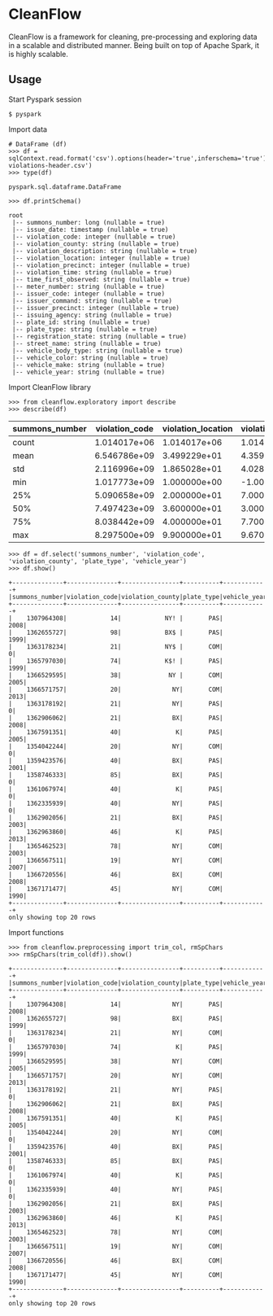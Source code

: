 # CleanFlow

CleanFlow is a framework for cleaning, pre-processing and exploring data in a scalable and distributed manner. Being built on top of Apache Spark, it is highly scalable.


## Usage

Start Pyspark session
```
$ pyspark
```
Import data
```
# DataFrame (df)
>>> df = sqlContext.read.format('csv').options(header='true',inferschema='true').load('parking-violations-header.csv')
>>> type(df)

pyspark.sql.dataframe.DataFrame

>>> df.printSchema()

root
 |-- summons_number: long (nullable = true)
 |-- issue_date: timestamp (nullable = true)
 |-- violation_code: integer (nullable = true)
 |-- violation_county: string (nullable = true)
 |-- violation_description: string (nullable = true)
 |-- violation_location: integer (nullable = true)
 |-- violation_precinct: integer (nullable = true)
 |-- violation_time: string (nullable = true)
 |-- time_first_observed: string (nullable = true)
 |-- meter_number: string (nullable = true)
 |-- issuer_code: integer (nullable = true)
 |-- issuer_command: string (nullable = true)
 |-- issuer_precinct: integer (nullable = true)
 |-- issuing_agency: string (nullable = true)
 |-- plate_id: string (nullable = true)
 |-- plate_type: string (nullable = true)
 |-- registration_state: string (nullable = true)
 |-- street_name: string (nullable = true)
 |-- vehicle_body_type: string (nullable = true)
 |-- vehicle_color: string (nullable = true)
 |-- vehicle_make: string (nullable = true)
 |-- vehicle_year: string (nullable = true)
 ```
 Import CleanFlow library
 ```
 >>> from cleanflow.exploratory import describe
 >>> describe(df)
```
| summons_number | violation_code | violation_location | violation_precinct | issuer_code | issuer_precinct | vehicle_year |
| --- | --- | --- | --- | --- | --- | --- |
| count | 1.014017e+06 | 1.014017e+06 | 1.014017e+06 | 1.014017e+06 | 1.014017e+06 | 1.014017e+06 | 1.014012e+06 |
| mean | 6.546786e+09 | 3.499229e+01 | 4.359312e+01 | 4.378075e+01 | 3.376824e+05 | 4.563472e+01 | 1.567131e+03 |
| std | 2.116996e+09 | 1.865028e+01 | 4.028745e+01 | 4.008113e+01 | 2.243409e+05 | 5.968456e+01 | 8.323606e+02 |
| min | 1.017773e+09 | 1.000000e+00 | -1.000000e+00 | 0.000000e+00 | 0.000000e+00 | 0.000000e+00 | 0.000000e+00 |
| 25% | 5.090658e+09 | 2.000000e+01 | 7.000000e+00 | 7.000000e+00 | 3.451280e+05 | 5.000000e+00 | 1.998000e+03 |
| 50% | 7.497423e+09 | 3.600000e+01 | 3.000000e+01 | 3.000000e+01 | 3.573230e+05 | 2.400000e+01 | 2.007000e+03 |
| 75% | 8.038442e+09 | 4.000000e+01 | 7.700000e+01 | 7.700000e+01 | 3.621810e+05 | 7.700000e+01 | 2.013000e+03 |
| max | 8.297500e+09 | 9.900000e+01 | 9.670000e+02 | 9.670000e+02 | 9.998430e+05 | 9.920000e+02 | 2.069000e+03 |

```
>>> df = df.select('summons_number', 'violation_code', 'violation_county', 'plate_type', 'vehicle_year')
>>> df.show()

+--------------+--------------+----------------+----------+------------+
|summons_number|violation_code|violation_county|plate_type|vehicle_year|
+--------------+--------------+----------------+----------+------------+
|    1307964308|            14|            NY! |       PAS|        2008|
|    1362655727|            98|            BX$ |       PAS|        1999|
|    1363178234|            21|            NY$ |       COM|           0|
|    1365797030|            74|            K$! |       PAS|        1999|
|    1366529595|            38|             NY |       COM|        2005|
|    1366571757|            20|              NY|       COM|        2013|
|    1363178192|            21|              NY|       PAS|           0|
|    1362906062|            21|              BX|       PAS|        2008|
|    1367591351|            40|               K|       PAS|        2005|
|    1354042244|            20|              NY|       COM|           0|
|    1359423576|            40|              BX|       PAS|        2001|
|    1358746333|            85|              BX|       PAS|           0|
|    1361067974|            40|               K|       PAS|           0|
|    1362335939|            40|              NY|       PAS|           0|
|    1362902056|            21|              BX|       PAS|        2003|
|    1362963860|            46|               K|       PAS|        2013|
|    1365462523|            78|              NY|       COM|        2003|
|    1366567511|            19|              NY|       COM|        2007|
|    1366720556|            46|              BX|       COM|        2008|
|    1367171477|            45|              NY|       COM|        1990|
+--------------+--------------+----------------+----------+------------+
only showing top 20 rows
```

Import functions

```
>>> from cleanflow.preprocessing import trim_col, rmSpChars
>>> rmSpChars(trim_col(df)).show()

+--------------+--------------+----------------+----------+------------+
|summons_number|violation_code|violation_county|plate_type|vehicle_year|
+--------------+--------------+----------------+----------+------------+
|    1307964308|            14|              NY|       PAS|        2008|
|    1362655727|            98|              BX|       PAS|        1999|
|    1363178234|            21|              NY|       COM|           0|
|    1365797030|            74|               K|       PAS|        1999|
|    1366529595|            38|              NY|       COM|        2005|
|    1366571757|            20|              NY|       COM|        2013|
|    1363178192|            21|              NY|       PAS|           0|
|    1362906062|            21|              BX|       PAS|        2008|
|    1367591351|            40|               K|       PAS|        2005|
|    1354042244|            20|              NY|       COM|           0|
|    1359423576|            40|              BX|       PAS|        2001|
|    1358746333|            85|              BX|       PAS|           0|
|    1361067974|            40|               K|       PAS|           0|
|    1362335939|            40|              NY|       PAS|           0|
|    1362902056|            21|              BX|       PAS|        2003|
|    1362963860|            46|               K|       PAS|        2013|
|    1365462523|            78|              NY|       COM|        2003|
|    1366567511|            19|              NY|       COM|        2007|
|    1366720556|            46|              BX|       COM|        2008|
|    1367171477|            45|              NY|       COM|        1990|
+--------------+--------------+----------------+----------+------------+
only showing top 20 rows
```

